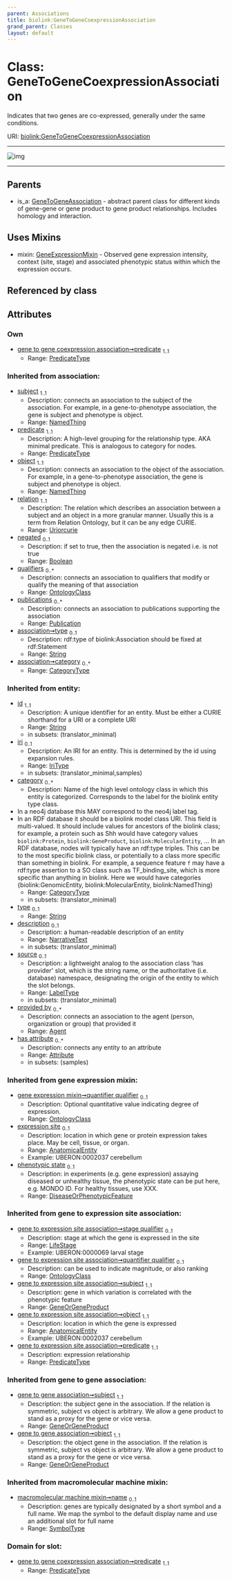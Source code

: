 ```yaml
---
parent: Associations
title: biolink:GeneToGeneCoexpressionAssociation
grand_parent: Classes
layout: default
---
```


# Class: GeneToGeneCoexpressionAssociation


Indicates that two genes are co-expressed, generally under the same conditions.

URI: [biolink:GeneToGeneCoexpressionAssociation](https://w3id.org/biolink/vocab/GeneToGeneCoexpressionAssociation)


---

![img](https://yuml.me/diagram/nofunky;dir:TB/class/[Publication],[OntologyClass],[LifeStage],[GeneToGeneCoexpressionAssociation%7Cpredicate:predicate_type;relation(i):uriorcurie;negated(i):boolean%20%3F;type(i):string%20%3F;category(i):category_type%20%2A;id(i):string;iri(i):iri_type%20%3F;name(i):label_type%20%3F;description(i):narrative_text%20%3F;source(i):label_type%20%3F]uses%20-.-%3E[GeneExpressionMixin],[GeneToGeneAssociation]%5E-[GeneToGeneCoexpressionAssociation],[GeneToGeneAssociation],[GeneOrGeneProduct],[GeneExpressionMixin],[DiseaseOrPhenotypicFeature],[Attribute],[AnatomicalEntity],[Agent])

---


## Parents

 *  is_a: [GeneToGeneAssociation](GeneToGeneAssociation.md) - abstract parent class for different kinds of gene-gene or gene product to gene product relationships. Includes homology and interaction.

## Uses Mixins

 *  mixin: [GeneExpressionMixin](GeneExpressionMixin.md) - Observed gene expression intensity, context (site, stage) and associated phenotypic status within which the expression occurs.

## Referenced by class


## Attributes


### Own

 * [gene to gene coexpression association➞predicate](gene_to_gene_coexpression_association_predicate.md)  <sub>1..1</sub>
     * Range: [PredicateType](types/PredicateType.md)

### Inherited from association:

 * [subject](subject.md)  <sub>1..1</sub>
     * Description: connects an association to the subject of the association. For example, in a gene-to-phenotype association, the gene is subject and phenotype is object.
     * Range: [NamedThing](NamedThing.md)
 * [predicate](predicate.md)  <sub>1..1</sub>
     * Description: A high-level grouping for the relationship type. AKA minimal predicate. This is analogous to category for nodes.
     * Range: [PredicateType](types/PredicateType.md)
 * [object](object.md)  <sub>1..1</sub>
     * Description: connects an association to the object of the association. For example, in a gene-to-phenotype association, the gene is subject and phenotype is object.
     * Range: [NamedThing](NamedThing.md)
 * [relation](relation.md)  <sub>1..1</sub>
     * Description: The relation which describes an association between a subject and an object in a more granular manner. Usually this is a term from Relation Ontology, but it can be any edge CURIE.
     * Range: [Uriorcurie](types/Uriorcurie.md)
 * [negated](negated.md)  <sub>0..1</sub>
     * Description: if set to true, then the association is negated i.e. is not true
     * Range: [Boolean](types/Boolean.md)
 * [qualifiers](qualifiers.md)  <sub>0..\*</sub>
     * Description: connects an association to qualifiers that modify or qualify the meaning of that association
     * Range: [OntologyClass](OntologyClass.md)
 * [publications](publications.md)  <sub>0..\*</sub>
     * Description: connects an association to publications supporting the association
     * Range: [Publication](Publication.md)
 * [association➞type](association_type.md)  <sub>0..1</sub>
     * Description: rdf:type of biolink:Association should be fixed at rdf:Statement
     * Range: [String](types/String.md)
 * [association➞category](association_category.md)  <sub>0..\*</sub>
     * Range: [CategoryType](types/CategoryType.md)

### Inherited from entity:

 * [id](id.md)  <sub>1..1</sub>
     * Description: A unique identifier for an entity. Must be either a CURIE shorthand for a URI or a complete URI
     * Range: [String](types/String.md)
     * in subsets: (translator_minimal)
 * [iri](iri.md)  <sub>0..1</sub>
     * Description: An IRI for an entity. This is determined by the id using expansion rules.
     * Range: [IriType](types/IriType.md)
     * in subsets: (translator_minimal,samples)
 * [category](category.md)  <sub>0..\*</sub>
     * Description: Name of the high level ontology class in which this entity is categorized. Corresponds to the label for the biolink entity type class.
 * In a neo4j database this MAY correspond to the neo4j label tag.
 * In an RDF database it should be a biolink model class URI.
This field is multi-valued. It should include values for ancestors of the biolink class; for example, a protein such as Shh would have category values `biolink:Protein`, `biolink:GeneProduct`, `biolink:MolecularEntity`, ...
In an RDF database, nodes will typically have an rdf:type triples. This can be to the most specific biolink class, or potentially to a class more specific than something in biolink. For example, a sequence feature `f` may have a rdf:type assertion to a SO class such as TF_binding_site, which is more specific than anything in biolink. Here we would have categories {biolink:GenomicEntity, biolink:MolecularEntity, biolink:NamedThing}
     * Range: [CategoryType](types/CategoryType.md)
     * in subsets: (translator_minimal)
 * [type](type.md)  <sub>0..1</sub>
     * Range: [String](types/String.md)
 * [description](description.md)  <sub>0..1</sub>
     * Description: a human-readable description of an entity
     * Range: [NarrativeText](types/NarrativeText.md)
     * in subsets: (translator_minimal)
 * [source](source.md)  <sub>0..1</sub>
     * Description: a lightweight analog to the association class 'has provider' slot, which is the string name, or the authoritative (i.e. database) namespace, designating the origin of the entity to which the slot belongs.
     * Range: [LabelType](types/LabelType.md)
     * in subsets: (translator_minimal)
 * [provided by](provided_by.md)  <sub>0..\*</sub>
     * Description: connects an association to the agent (person, organization or group) that provided it
     * Range: [Agent](Agent.md)
 * [has attribute](has_attribute.md)  <sub>0..\*</sub>
     * Description: connects any entity to an attribute
     * Range: [Attribute](Attribute.md)
     * in subsets: (samples)

### Inherited from gene expression mixin:

 * [gene expression mixin➞quantifier qualifier](gene_expression_mixin_quantifier_qualifier.md)  <sub>0..1</sub>
     * Description: Optional quantitative value indicating degree of expression.
     * Range: [OntologyClass](OntologyClass.md)
 * [expression site](expression_site.md)  <sub>0..1</sub>
     * Description: location in which gene or protein expression takes place. May be cell, tissue, or organ.
     * Range: [AnatomicalEntity](AnatomicalEntity.md)
     * Example: UBERON:0002037 cerebellum
 * [phenotypic state](phenotypic_state.md)  <sub>0..1</sub>
     * Description: in experiments (e.g. gene expression) assaying diseased or unhealthy tissue, the phenotypic state can be put here, e.g. MONDO ID. For healthy tissues, use XXX.
     * Range: [DiseaseOrPhenotypicFeature](DiseaseOrPhenotypicFeature.md)

### Inherited from gene to expression site association:

 * [gene to expression site association➞stage qualifier](gene_to_expression_site_association_stage_qualifier.md)  <sub>0..1</sub>
     * Description: stage at which the gene is expressed in the site
     * Range: [LifeStage](LifeStage.md)
     * Example: UBERON:0000069 larval stage
 * [gene to expression site association➞quantifier qualifier](gene_to_expression_site_association_quantifier_qualifier.md)  <sub>0..1</sub>
     * Description: can be used to indicate magnitude, or also ranking
     * Range: [OntologyClass](OntologyClass.md)
 * [gene to expression site association➞subject](gene_to_expression_site_association_subject.md)  <sub>1..1</sub>
     * Description: gene in which variation is correlated with the phenotypic feature
     * Range: [GeneOrGeneProduct](GeneOrGeneProduct.md)
 * [gene to expression site association➞object](gene_to_expression_site_association_object.md)  <sub>1..1</sub>
     * Description: location in which the gene is expressed
     * Range: [AnatomicalEntity](AnatomicalEntity.md)
     * Example: UBERON:0002037 cerebellum
 * [gene to expression site association➞predicate](gene_to_expression_site_association_predicate.md)  <sub>1..1</sub>
     * Description: expression relationship
     * Range: [PredicateType](types/PredicateType.md)

### Inherited from gene to gene association:

 * [gene to gene association➞subject](gene_to_gene_association_subject.md)  <sub>1..1</sub>
     * Description: the subject gene in the association. If the relation is symmetric, subject vs object is arbitrary. We allow a gene product to stand as a proxy for the gene or vice versa.
     * Range: [GeneOrGeneProduct](GeneOrGeneProduct.md)
 * [gene to gene association➞object](gene_to_gene_association_object.md)  <sub>1..1</sub>
     * Description: the object gene in the association. If the relation is symmetric, subject vs object is arbitrary. We allow a gene product to stand as a proxy for the gene or vice versa.
     * Range: [GeneOrGeneProduct](GeneOrGeneProduct.md)

### Inherited from macromolecular machine mixin:

 * [macromolecular machine mixin➞name](macromolecular_machine_mixin_name.md)  <sub>0..1</sub>
     * Description: genes are typically designated by a short symbol and a full name. We map the symbol to the default display name and use an additional slot for full name
     * Range: [SymbolType](types/SymbolType.md)

### Domain for slot:

 * [gene to gene coexpression association➞predicate](gene_to_gene_coexpression_association_predicate.md)  <sub>1..1</sub>
     * Range: [PredicateType](types/PredicateType.md)
